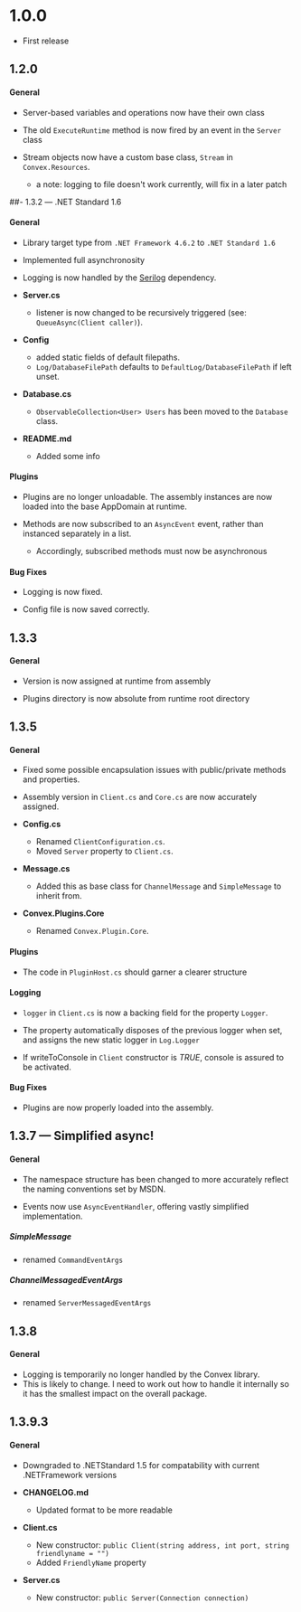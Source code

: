 # 1.0.0

 - First release

## 1.2.0

#### General

 - Server-based variables and operations now have their own class

 - The old `ExecuteRuntime` method is now fired by an event in the `Server` class

 - Stream objects now have a custom base class, `Stream` in `Convex.Resources`.
   - a note: logging to file doesn't work currently, will fix in a later patch

##- 1.3.2 — .NET Standard 1.6

#### General

 - Library target type from `.NET Framework 4.6.2` to `.NET Standard 1.6`

 - Implemented full asynchronosity

 - Logging is now handled by the [Serilog](https://serilog.net/) dependency.
 
 - **Server.cs**
    - listener is now changed to be recursively triggered (see: `QueueAsync(Client caller)`).
 
 - **Config**
    - added static fields of default filepaths.
    - `Log/DatabaseFilePath` defaults to `DefaultLog/DatabaseFilePath` if left unset.

 - **Database.cs**
    - `ObservableCollection<User> Users` has been moved to the `Database` class.
 
 - **README.md**
    - Added some info

#### Plugins

 - Plugins are no longer unloadable. The assembly instances are now loaded into the base AppDomain at runtime.

 - Methods are now subscribed to an `AsyncEvent` event, rather than instanced separately in a list.
    - Accordingly, subscribed methods must now be asynchronous
 
#### Bug Fixes

 - Logging is now fixed.

 - Config file is now saved correctly.

## 1.3.3

#### General

 - Version is now assigned at runtime from assembly

 - Plugins directory is now absolute from runtime root directory

## 1.3.5

#### General

 - Fixed some possible encapsulation issues with public/private methods and properties.
 - Assembly version in `Client.cs` and `Core.cs` are now accurately assigned.

 - **Config.cs**
    - Renamed `ClientConfiguration.cs`.
    - Moved `Server` property to `Client.cs`.

 - **Message.cs**
    - Added this as base class for `ChannelMessage` and `SimpleMessage` to inherit from.


 - **Convex.Plugins.Core**
    - Renamed `Convex.Plugin.Core`.

#### Plugins
 
 - The code in `PluginHost.cs` should garner a clearer structure

#### Logging

 - `logger` in `Client.cs` is now a backing field for the property `Logger`.
 
 - The property automatically disposes of the previous logger when set, and assigns the new static logger in `Log.Logger`

 - If writeToConsole in `Client` constructor is *TRUE*, console is assured to be activated.

#### Bug Fixes

 - Plugins are now properly loaded into the assembly.

## 1.3.7 — Simplified async!

#### General 

 - The namespace structure has been changed to more accurately reflect the naming conventions set by MSDN.

 - Events now use `AsyncEventHandler`, offering vastly simplified implementation.

##### SimpleMessage

 - renamed `CommandEventArgs`

##### ChannelMessagedEventArgs

 - renamed `ServerMessagedEventArgs`

## 1.3.8

#### General

 - Logging is temporarily no longer handled by the Convex library.
 - This is likely to change. I need to work out how to handle it internally so it has the smallest impact on the overall package.

## 1.3.9.3

#### General

 - Downgraded to .NETStandard 1.5 for compatability with current .NETFramework versions

 - **CHANGELOG.md**
   - Updated format to be more readable

 - **Client.cs**
   - New constructor: `public Client(string address, int port, string friendlyname = "")`
   - Added `FriendlyName` property
 
 - **Server.cs**
   - New constructor: `public Server(Connection connection)`
